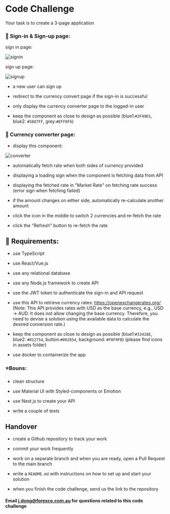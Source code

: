 # Code Challenge

Your task is to create a 3-page application

### 📄 Sign-in & Sign-up page:

sign in page:

![signin](https://raw.githubusercontent.com/forexco/code-challenge-2/main/design/signin.png)

sign up page:

![signup](https://raw.githubusercontent.com/forexco/code-challenge-2/main/design/signup.png)

- a new user can sign up

- redirect to the currency convert page if the sign-in is successful

- only display the currency converter page to the logged-in user

- keep the component as close to design as possible (blue1:`#2F49D1`, blue2: `#5887FF`, grey:`#EFF0F6`)

### 📄 Currency converter page:

- display this component:

![converter](https://raw.githubusercontent.com/forexco/code-challenge-2/main/design/converter.png)

- automatically fetch rate when both sides of currency provided

- displaying a loading sign when the component is fetching data from API

- displaying the fetched rate in "Market Rate" on fetching rate success (error sign when fetching failed)

- if the amount changes on either side, automatically re-calculate another amount

- click the icon in the middle to switch 2 currencies and re-fetch the rate

- click the "Refresh" button to re-fetch the rate

## 🎯 Requirements:

- use TypeScript

- use React/Vue.js

- use any relational database

- use any Node.js framework to create API

- use the JWT token to authenticate the sign-in and API request

- use this API to retrieve currency rates: https://openexchangerates.org/ (Note: This API provides rates with USD as the base currency, e.g., USD -> AUD. It does not allow changing the base currency. Therefore, you need to devise a solution using the available data to calculate the desired conversion rate.)

- keep the component as close to design as possible (blue1:`#33428E`, blue2: `#012754`, button:`#002854`, background: `#F8F9FB`) (please find icons in assets folder)

- use docker to containerize the app

### ⭐Bouns:

- clean structure

- use Material UI with Styled-components or Emotion

- use Nest.js to create your API

- write a couple of tests

## Handover

- create a Github repository to track your work

- commit your work frequently

- work on a separate branch and when you are ready, open a Pull Request to the main branch

- write a `README.md` with instructions on how to set up and start your solution

- when you finish the code challenge, send us the link to the repository

#### Email [j.dong@forexco.com.au](mailto:j.dong@forexco.com.au) for questions related to this code challenge
